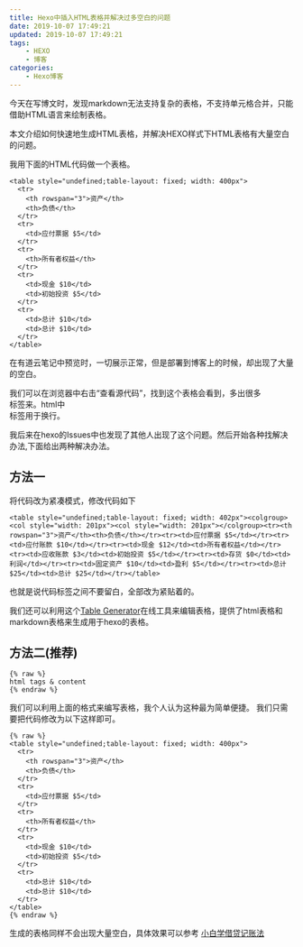 ```yaml
---
title: Hexo中插入HTML表格并解决过多空白的问题
date: 2019-10-07 17:49:21
updated: 2019-10-07 17:49:21
tags:
	- HEXO
	- 博客
categories: 
    - Hexo博客
---
```


今天在写博文时，发现markdown无法支持复杂的表格，不支持单元格合并，只能借助HTML语言来绘制表格。

本文介绍如何快速地生成HTML表格，并解决HEXO样式下HTML表格有大量空白的问题。

<!-- more -->

我用下面的HTML代码做一个表格。
```
<table style="undefined;table-layout: fixed; width: 400px">
  <tr>
    <th rowspan="3">资产</th>
    <th>负债</th>
  </tr>
  <tr>
    <td>应付票据 $5</td>
  </tr>
  <tr>
    <th>所有者权益</th>
  </tr>
  <tr>
    <td>现金 $10</td>
    <td>初始投资 $5</td>
  </tr>
  <tr>
    <td>总计 $10</td>
    <td>总计 $10</td>
  </tr>
</table>
```

在有道云笔记中预览时，一切展示正常，但是部署到博客上的时候，却出现了大量的空白。

我们可以在浏览器中右击“查看源代码”，找到这个表格会看到，多出很多<br>标签来。html中<br>标签用于换行。

我后来在hexo的Issues中也发现了其他人出现了这个问题。然后开始各种找解决办法,下面给出两种解决办法。

## 方法一
将代码改为紧凑模式，修改代码如下
```
<table style="undefined;table-layout: fixed; width: 402px"><colgroup><col style="width: 201px"><col style="width: 201px"></colgroup><tr><th rowspan="3">资产</th><th>负债</th></tr><tr><td>应付票据 $5</td></tr><tr><td>应付账款 $10</td></tr><tr><td>现金 $12</td><td>所有者权益</td></tr><tr><td>应收账款 $3</td><td>初始投资 $5</td></tr><tr><td>存货 $0</td><td>利润</td></tr><tr><td>固定资产 $10</td><td>盈利 $5</td></tr><tr><td>总计 $25</td><td>总计 $25</td></tr></table>
```

也就是说代码标签之间不要留白，全部改为紧贴着的。

我们还可以利用这个[Table Generator](http://www.tablesgenerator.com/html_tables)在线工具来编辑表格，提供了html表格和markdown表格来生成用于hexo的表格。


## 方法二(推荐)
```
{% raw %}
html tags & content
{% endraw %}
```

我们可以利用上面的格式来编写表格，我个人认为这种最为简单便捷。
我们只需要把代码修改为以下这样即可。
```
{% raw %}
<table style="undefined;table-layout: fixed; width: 400px">
  <tr>
    <th rowspan="3">资产</th>
    <th>负债</th>
  </tr>
  <tr>
    <td>应付票据 $5</td>
  </tr>
  <tr>
    <th>所有者权益</th>
  </tr>
  <tr>
    <td>现金 $10</td>
    <td>初始投资 $5</td>
  </tr>
  <tr>
    <td>总计 $10</td>
    <td>总计 $10</td>
  </tr>
</table>
{% endraw %}
```

生成的表格同样不会出现大量空白，具体效果可以参考 [小白学借贷记账法](https://blog.winsky.wang/财务知识/小白学借贷记账法)
